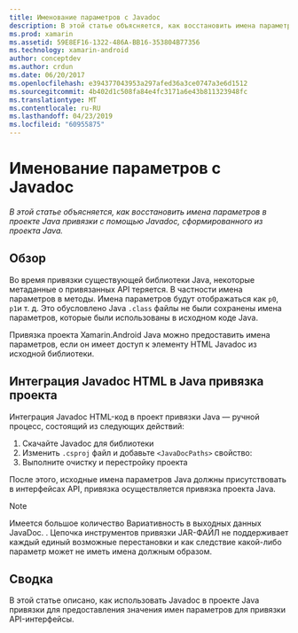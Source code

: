 ```yaml
---
title: Именование параметров с Javadoc
description: В этой статье объясняется, как восстановить имена параметров в проекте Java привязки с помощью Javadoc, сформированного из проекта Java.
ms.prod: xamarin
ms.assetid: 59E8EF16-1322-486A-BB16-353804B77356
ms.technology: xamarin-android
author: conceptdev
ms.author: crdun
ms.date: 06/20/2017
ms.openlocfilehash: e394377043953a297afed36a3ce0747a3e6d1512
ms.sourcegitcommit: 4b402d1c508fa84e4fc3171a6e43b811323948fc
ms.translationtype: MT
ms.contentlocale: ru-RU
ms.lasthandoff: 04/23/2019
ms.locfileid: "60955875"
---
```

# <a name="naming-parameters-with-javadoc"></a>Именование параметров с Javadoc

_В этой статье объясняется, как восстановить имена параметров в проекте Java привязки с помощью Javadoc, сформированного из проекта Java._


## <a name="overview"></a>Обзор

Во время привязки существующей библиотеки Java, некоторые метаданные о привязанных API теряется. В частности имена параметров в методы. Имена параметров будут отображаться как `p0`, `p1`и т. д. Это обусловлено Java `.class` файлы не были сохранены имена параметров, которые были использованы в исходном коде Java. 

Привязка проекта Xamarin.Android Java можно предоставить имена параметров, если он имеет доступ к элементу HTML Javadoc из исходной библиотеки. 

## <a name="integrating-javadoc-html-into-a-java-binding-project"></a>Интеграция Javadoc HTML в Java привязка проекта

Интеграция Javadoc HTML-код в проект привязки Java — ручной процесс, состоящий из следующих действий: 

1.  Скачайте Javadoc для библиотеки
2.  Изменить `.csproj` файл и добавьте `<JavaDocPaths>` свойство:
3.  Выполните очистку и перестройку проекта

После этого, исходные имена параметров Java должны присутствовать в интерфейсах API, привязка осуществляется привязка проекта Java. 


> [!NOTE]
> Имеется большое количество Вариативность в выходных данных JavaDoc. . Цепочка инструментов привязки JAR-ФАЙЛ не поддерживает каждый единый возможные перестановки и как следствие какой-либо параметр может не иметь имена должным образом.


## <a name="summary"></a>Сводка

В этой статье описано, как использовать Javadoc в проекте Java привязки для предоставления значения имен параметров для привязки API-интерфейсы. 

